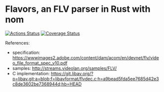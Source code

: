 # Flavors, an FLV parser in Rust with nom

[![Actions Status](https://github.com/rust-av/flavors/workflows/flavors/badge.svg)](https://github.com/rust-av/flavors/actions)
[![Coverage Status](https://coveralls.io/repos/Geal/flavors/badge.svg?branch=master)](https://coveralls.io/r/Geal/flavors?branch=master)

References:
- specification: https://wwwimages2.adobe.com/content/dam/acom/en/devnet/flv/video_file_format_spec_v10.pdf
- samples: http://streams.videolan.org/samples/FLV/
- C implementation: https://git.libav.org/?p=libav.git;a=blob;f=libavformat/flvdec.c;h=a9bead5fda5ee7685d42e3c8de3602be7368944d;hb=HEAD
